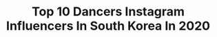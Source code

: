 ---
title: Top 10 Dancers Instagram Influencers In South Korea In 2020
description: >-
  Find top dancers Instagram influencers in South Korea in 2020. Most popular hashtags: #dance #choreography #selfie.
platform: Instagram
hits: 188
text_top: See the top-rated Instagram influencers on inBeat.
text_bottom: inBeat has 188 Instagram influencers like this in South Korea for you to collaborate.
profiles:
  - username: "d2nasoaring"
    fullname: >-
      Dina 디나 Mujanović
    bio: >-
      🇧🇦 🇺🇸 Bosnian-American in Seoul 🌜Actress 배우 🐙 dancer, yogi 🦖 Youtuber
    location: "South Korea"
    followers: 7855
    engagement: 1165
    commentsToLikes: 0.068807
    id: ck6tvpzpwnm7r0j718srk9qrl
    verified: false
    hashtags: "#skincare, #skincarereview, #koreanbeauty, #kbeauty"
  - username: "seung_bi_ahn"
    fullname: >-
      안승비/Seungbi Ahn
    bio: >-
      키즈모델 승비▪️2010.07.13▪️11세▪️ . #model #dancer #actor •🇰🇷•mom takes care of it. 엄마가 관리합니다.
    location: "South Korea"
    followers: 26894
    engagement: 240
    commentsToLikes: 0.068577
    id: ck13acxmiprnw0i19akd2ujc6
    verified: false
    hashtags: "#conversekids, #kidsmodel, #hacktoschool, #mlb"
  - username: "ryusion_"
    fullname: >-
      SiON
    bio: >-
      • dancer | choreographer • contact DM
    location: "South Korea"
    followers: 19891
    engagement: 1059
    commentsToLikes: 0.015695
    id: ck5ch0k8qpvqv0i11bxt3d96z
    verified: false
    hashtags: "#seoa4ma, #with, #20201014, #20201027"
  - username: "chungjaeeeeee"
    fullname: >-
      유충재
    bio: >-
      Choreographer / 안무가 #Choreographer #Dancer / 댄서 Lesson / Business Contact - DM or Email📨
    location: "South Korea"
    followers: 38930
    engagement: 1006
    commentsToLikes: 0.009299
    id: ck0w00l10bspy0i19vz235sc1
    verified: false
    hashtags: "#mino, #bobby, #denimjacket, #humanpotential"
  - username: "chaeryeongs.itzy"
    fullname: >-
      ITZY CHAERYEONG 채령
    bio: >-
      All in us! for 있지 Main Dancer 이채령 –fɑnstɑgrɑm @itzy__chaeryeongs ⁣⠀ ‘NOT SHY’ OUT NOW!👇
    location: "South Korea"
    followers: 213762
    engagement: 637
    commentsToLikes: 0.004657
    id: ck8t279bgyec80j7801uk2m5y
    verified: false
    hashtags: ""
  - username: "jimiinbighit"
    fullname: >-
      PARK JIMIN  박지민  BTS
    bio: >-
      BTS JIMIN 박지민 of 방탄소년단 ♡ • #박지민 #방탄소년단 #지민 • 13 || October || 1995 • Busan , Seoul, South Korea • Vocalist , Dancer > Mochi Universe ♡ < @jimin
    location: "South Korea"
    followers: 10218
    engagement: 2310
    commentsToLikes: 0.003828
    id: ck9ha92hlbmhz0j78my9j6589
    verified: false
    hashtags: "#map, #jiminie, #jiminbts, #btsjhope"
  - username: "ryeon89"
    fullname: >-
      오 혜 련 (RYEON)
    bio: >-
      DANCER&CHOREOGRAPHER
    location: "South Korea"
    followers: 180098
    engagement: 769
    commentsToLikes: 0.003922
    id: ck5qcmmacrb4g0i112t0nygp4
    verified: false
    hashtags: "#addseoul, #silvergun, #xacademy, #choreography"
  - username: "yoon6photo"
    fullname: >-
      Yoon6photo | Photographer
    bio: >-
      Younsik Kim 김윤식 🇰🇷 Former Dancer / Freelancer Photographer 윤식스포토 _ Studio @yoon6photo_studio Sony pro photographer @sonykorea Youtube ⬇️
    location: "South Korea"
    followers: 22785
    engagement: 610
    commentsToLikes: 0.018188
    id: ck1394q2kjii60i19elcimtmc
    verified: false
    hashtags: "#balletpofile, #ballerino, #yoon6photo"
  - username: "dongju.tus"
    fullname: >-
      parkdongju
    bio: >-
      Hip Hop dancer 1997.08.22 from Korea #tiktok : #동주쓰 페이스북https://www.facebook.com/dongju.tus/ 팬카페 https://cafe.naver.com/dongjutus 문의 : DM ~♡
    location: "South Korea"
    followers: 106585
    engagement: 1711
    commentsToLikes: 0.012151
    id: ck9wecqvcjprq0j78bhqav0h0
    verified: false
    hashtags: "#fashion, #mood, #fashionista, #daily"
  - username: "przemyslawkrompiec"
    fullname: >-
      Przem | Polche | 프셰므스와브 | 폴최
    bio: >-
      Freelancer | Dancer | Photographer | Model | IT Developer | Youtuber | Influencer | [Contact by DM/ 광고문의 DM으로]
    location: "South Korea"
    followers: 24449
    engagement: 235
    commentsToLikes: 0.044618
    id: ck6u852crphei0j71a818x2qz
    verified: false
    hashtags: "#culturepl, #polche, #polishlanguage, #berlin"
---